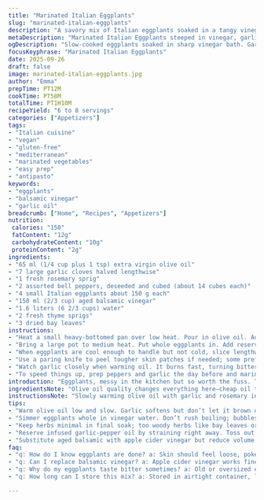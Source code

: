 ```yaml
---
title: "Marinated Italian Eggplants"
slug: "marinated-italian-eggplants"
description: "A savory mix of Italian eggplants soaked in a tangy vinegar bath with colorful peppers, garlic, and fresh herbs. Olive oil infused with garlic and rosemary adds depth. Slow simmering softens the veggies, while balancing acidity ensures bright, mellow flavors. Leftover herbs discarded to avoid bitterness. Stored chilled, these marinated cubes transform into a versatile snack or starter. Vegan, gluten-free, free from nuts and dairy. Classic Mediterranean vibe with a twist. Easy to prep, simple to adjust. A reliable standby I've tweaked over time for perfect balance between tartness and aroma."
metaDescription: "Marinated Italian Eggplants steeped in vinegar, garlic, rosemary oil; tender cubes, vibrant peppers; slow simmer softens, bright tang balances beautifully."
ogDescription: "Slow-cooked eggplants soaked in sharp vinegar bath. Garlic-infused oil, fresh herbs, peppers keep texture. Room temp serving, fridge storage, classic Italian touch."
focusKeyphrase: "Marinated Italian Eggplants"
date: 2025-09-26
draft: false
image: marinated-italian-eggplants.jpg
author: "Emma"
prepTime: PT12M
cookTime: PT58M
totalTime: PT1H10M
recipeYield: "6 to 8 servings"
categories: ["Appetizers"]
tags:
- "Italian cuisine"
- "vegan"
- "gluten-free"
- "mediterranean"
- "marinated vegetables"
- "easy prep"
- "antipasto"
keywords:
- "eggplants"
- "balsamic vinegar"
- "garlic oil"
breadcrumb: ["Home", "Recipes", "Appetizers"]
nutrition: 
 calories: "150"
 fatContent: "12g"
 carbohydrateContent: "10g"
 proteinContent: "2g"
ingredients:
- "65 ml (1/4 cup plus 1 tsp) extra virgin olive oil"
- "7 large garlic cloves halved lengthwise"
- "1 fresh rosemary sprig"
- "2 assorted bell peppers, deseeded and cubed (about 14 cubes each)"
- "4 small Italian eggplants about 150 g each"
- "150 ml (2/3 cup) aged balsamic vinegar"
- "1.6 liters (6 2/3 cups) water"
- "2 fresh thyme sprigs"
- "3 dried bay leaves"
instructions:
- "Heat a small heavy-bottomed pan over low heat. Pour in olive oil. Add garlic halves and rosemary sprig. Let garlic soften, not brown, for about 9 minutes. Smell sharp garlic mellow into a soft herb fragrance. Add diced bell peppers, cook another 6 minutes stirring often, peppers slightly soften but keep shape. Season with salt and freshly ground pepper. Set a fine mesh sieve over a bowl. Pour in the oil and veggies. Keep garlic and peppers aside. Toss out rosemary stem; it’s too woody."
- "Bring a large pot to medium heat. Put whole eggplants in. Add reserved garlic cloves and peppers, vinegar, water, thyme sprigs, bay leaves. Season lightly with salt and pepper. Boil until eggplants have shrunken and soften through when prodded with knife tip, roughly 42 minutes but rely on feel and look: skins loose, flesh tender but not mushy. Pour mixture through sieve. Discard liquid and tough herbs, including thyme stems, bay leaves, and garlic skins."
- "When eggplants are cool enough to handle but not cold, slice lengthwise, then dice into chunks. In a large bowl, mix eggplants and peppers with reserved flavored oil. Check seasoning. Let marinate at room temperature until fully cooled. The mixture intensifies as it sits, flavors mingle. Store airtight in fridge, last up to one week. Bring to room temp before serving; cold dulls nuances."
- "Use a paring knife to peel tougher skin patches if needed; some prefer it. Substitute apple cider vinegar if balsamic is too sweet, but reduce quantity by 20% to balance acidity. For extra depth, I occasionally toss in a pinch of smoked paprika when cooking peppers—adds an earthy edge. Avoid overcooking peppers; too soft and they fall apart ruining texture contrast."
- "Watch garlic closely when warming oil. It burns fast, turning bitter. Low and slow is the mantra. As for eggplants, don’t rush boiling; a dozen minutes extra softens interiors perfectly—sharp bites mean underdone. If you get bitter notes, likely old or oversized eggplants. Choose small, shiny ones for best results."
- "To speed things up, prep peppers and garlic the day before and marinate longer; flavors develop exponentially overnight. I learned this the hard way, trying to rush and ending with bland blends. Patience pays off here."
introduction: "Eggplants, messy in the kitchen but so worth the fuss. Tried them grilled, roasted, baked—none quite hit the spot. This time, simmered whole, soaking in an acidic bath. Peppers bring color and crunch, garlic infuses oil, rosemary and thyme bring herbal brightness. The slow cooking softens skins, turns flesh creamier, but keeps form. Not mush, not raw. A little trial, many failures with burnt garlic or bitter eggplants until I nailed this balance. The smell thick with garlic and herbs, oil shimmering with peppers, vinegar stings just enough to wake up the palate. Keep it simple, let the ingredients talk. Leftovers? Next day even better. A condiment, a finger food, or a salad topper. Useful and flexible—a favorite fallback in my repertoire."
ingredientsNote: "Olive oil quality changes everything here—cheap oil turns dull fast; use a fruity, peppery type if you can. Fresh garlic, firm cloves, no sprouts; they soften slowly in oil releasing flavor without harshness. Rosemary, fresh and green, not woody or old. Peppers: you want some crispness still; don’t pre-roast or the texture dies. Eggplants—small Italian variety preferred, tender skins, fewer seeds. Balsamic vinegar should be aged but not syrupy sweet; otherwise the acidity gets lost. Thyme and bay leaves lend classic Mediterranean tone; dry bay leaves work fine but fresh thyme really pops. Water dilutes vinegar intensity—too little, and the acid’s overwhelming; too much, bland. Adjust based on your vinegar’s sharpness and personal taste. Substitutes: lemon juice works for vinegar but changes flavor profile; apple cider vinegar is milder; try with less, add more slowly. If you lack fresh herbs, dried versions can substitute, use half quantity and add early in cooking."
instructionsNote: "Slowly warming olive oil with garlic and rosemary infuses the base fat; patience avoids bitter burnt garlic. Adding peppers later holds texture. Straining immediately to reserve the infused oil separates flavors for better layering. Boiling whole eggplants in vinegar water softens flesh uniformly—peeled eggplants risk disintegration when boiled. Watch for bubbling but avoid rapid boil—gentle simmer preserves shape. Strain and discard cooking liquid because it carries bitterness and woodiness from herbs. Cutting softened eggplants while warm helps keep cubes intact; cold can lead to crumbling. Tossing with reserved oil re-introduces fat and moisture, making the bite tender and flavorful. Season last; salt pulls out moisture but you don’t want soggy pieces. Serve at room temperature not cold—chilled flavors dull and texture tightens. Store covered in fridge; goes well with crusty bread or as antipasto. Don’t skip discarding woody herb bits—they’ll ruin taste. Cleaning eggplants before cutting by wiping with a damp cloth, no rinsing, keeps them from absorbing excess water and turning mushy."
tips:
- "Warm olive oil low and slow. Garlic softens but don’t let it brown or bitterness sneaks in quick; dark spots mean wasted batch. Rosemary sprig infuses gentle pine without overpowering. Add peppers later or they’ll turn mush. Watch color changes. Oils shimmer when infused right."
- "Simmer eggplants whole in vinegar water. Don’t rush boiling; bubbles should be slow, gentle. Overboil? Mushy mess doomed for blandness. Check softness with knife tip; skins loose means done but flesh holds shape. Thicker skins peel only if you hate texture contrast."
- "Keep herbs minimal in final soak; too woody herbs like bay leaves or thyme stalks make bitter aftertaste. Discard after cooking. Fresh thyme preferred but dried works if halved quantity and added early for flavor release without harshness."
- "Reserve infused garlic-pepper oil by straining right away. Toss out stems; woody bits bitter. Toss warm eggplants with this oil to avoid drying. Salt last; it pulls moisture out but too early and pieces get soggy. Room temp serving unlocks full aroma and tender mouthfeel."
- "Substitute aged balsamic with apple cider vinegar but reduce volume by at least 20% or acidity overtakes. Smoked paprika adds smoky earthiness when tossed with peppers before cooking; test sparingly. Size matters: choose small fresh eggplants; soft interiors never bitter. Large or old ones bitter every time."
faq:
- "q: How do I know eggplants are done? a: Skin should feel loose, poke with knife tip for soft flesh. Not mushy or raw. Timing varies; trust feel and look. Slow simmer, bubbles gentle. Don’t rush or squeeze water out."
- "q: Can I replace balsamic vinegar? a: Apple cider vinegar works fine, but reduce amount by 20 percent or acidity will dominate. Lemon juice possible—flavor different. Use milder vinegar if you want less sharp punch. Adjust spices accordingly."
- "q: Why do my eggplants taste bitter sometimes? a: Old or oversized eggplants often bitter. Choose small glossy ones. Overcooked garlic in oil burns bitter quickly—watch low heat. Woody herb stems also add bitterness. Discard all tough bits after cooking."
- "q: How long can I store this mix? a: Stored in airtight container, lasts up to a week chilled. Let come to room temperature before eating or flavor dulls; cold tightens textures. You can prep peppers and garlic day before to speed process and deepen flavors overnight."

---
```

